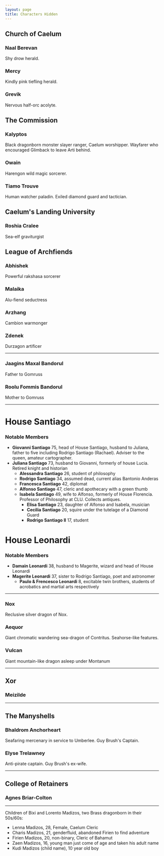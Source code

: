```yaml
---
layout: page
title: Characters Hidden
---
```


## **Church of Caelum**

### Naal Berevan

Shy drow herald.

### Mercy

Kindly pink tiefling herald.

### Grevik

Nervous half-orc acolyte.

## **The Commission**

### Kalyptos

Black dragonborn monster slayer ranger, Caelum worshipper. Wayfarer who encouraged Glimback to leave Arti behind.

### Owain

Harengon wild magic sorcerer.

### Tiamo Trouve

Human watcher paladin. Exiled diamond guard and tactician.

## **Caelum's Landing University**

### Roshia Cralee

Sea-elf graviturgist

## **League of Archfiends**

### Abhishek

Powerful rakshasa sorcerer

### Malaika

Alu-fiend seductress

### Arzhang

Cambion warmonger

### Zdenek

Durzagon artificer

---

### Jaagins Maxal Bandorul

Father to Gomruss

### Roolu Fommis Bandorul

Mother to Gomruss

---

# House Santiago

### Notable Members

- **Giovanni Santiago** 75, head of House Santiago, husband to Juliana, father to five including Rodrigo Santiago (Rachael). Adviser to the queen, amateur cartographer.
- **Juliana Santiago** 73, husband to Giovanni, formerly of house Lucia. Retired knight and historian
  - **Alessandra Santiago** 26, student of philosophy
  - **Rodrigo Santiago** 34, assumed dead, current alias Bantonio Anderas
  - **Francesca Santiago** 42, diplomat
  - **Alfonso Santiago** 47, cleric and apothecary with a green thumb
  - **Isabela Santiago** 49, wife to Alfonso, formerly of House Florencia. Professor of Philosophy at CLU. Collects antiques.
    - **Elisa Santiago** 23, daughter of Alfonso and Isabela, musician
    - **Cecilia Santiago** 20, squire under the tutelage of a Diamond Guard
    - **Rodrigo Santiago II** 17, student

# House Leonardi

### Notable Members

- **Damain Leonardi** 38, husband to Magerite, wizard and head of House Leonardi
- **Magerite Leonardi** 37, sister to Rodrigo Santiago, poet and astronomer
  - **Paulo & Frencesco Leonardi** 8, excitable twin brothers, students of acrobatics and martial arts respectively

---

### Nox

Reclusive silver dragon of Nox.

### Aequor

Giant chromatic wandering sea-dragon of Contritus. Seahorse-like features.

### Vulcan

Giant mountain-like dragon asleep under Montanum

---

## **Xor**

### Meizilde

---

## **The Manyshells**

### Bhaldrom Anchorheart

Seafaring mercenary in service to Umberlee. Guy Brush's Captain.

### Elyse Trelawney

Anti-pirate captain. Guy Brush's ex-wife.

---

## **College of Retainers**

### Agnes Briar-Colton

---

Children of Bixi and Lorento Madizos, two Brass dragonborn in their 50s/60s:

- Lenna Madizos, 28, Female, Caelum Cleric
- Charis Madizos, 21, genderfluid, abandoned Firien to find adventure
- Firien Madizos, 20, non-binary, Cleric of Bahamut
- Zaen Madizos, 16, young man just come of age and taken his adult name
- Kudi Madizos (child name), 10 year old boy
